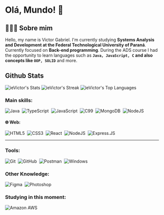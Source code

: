 # Olá, Mundo! 👋

## 👨🏻‍💻 Sobre mim
Hello, my name is Victor Gabriel. I'm currently studying <strong>Systems Analysis and Development at the Federal Technological University of Paraná</strong>. Currently focused on <strong>Back-end programming</strong>. During the ADS course I had the opportunity to learn languages such as <strong>`Java, JavaScript, C` and also concepts like `OOP, SOLID`</strong> and more.

## Github Stats 
![ieVictor's Stats](https://github-readme-stats.vercel.app/api?username=ieVictor&theme=vue&show_icons=true&hide_border=true&count_private=true)
![ieVictor's Streak](https://github-readme-streak-stats.herokuapp.com/?user=ieVictor&theme=vue&hide_border=true)
![ieVictor's Top Languages](https://github-readme-stats.vercel.app/api/top-langs/?username=ieVictor&theme=vue&show_icons=true&hide_border=true&layout=compact)

### Main skills:
![Java](https://img.shields.io/badge/java-%23ED8B00.svg?style=for-the-badge&logo=openjdk&logoColor=white)&nbsp;
![TypeScript](https://img.shields.io/badge/TypeScript-007ACC?style=for-the-badge&logo=typescript&logoColor=white)&nbsp;
![JavaScript](https://img.shields.io/badge/JavaScript-F7DF1E?style=for-the-badge&logo=javascript&logoColor=black)&nbsp;
![C99](https://img.shields.io/badge/C-00599C?style=for-the-badge&logo=c&logoColor=white)&nbsp;
![MongoDB](https://img.shields.io/badge/MongoDB-%234ea94b.svg?style=for-the-badge&logo=mongodb&logoColor=white)&nbsp;
![NodeJS](https://img.shields.io/badge/node.js-6DA55F?style=for-the-badge&logo=node.js&logoColor=white)&nbsp;

#### 🌐 Web:
![HTML5](https://img.shields.io/badge/HTML5-E34F26?style=for-the-badge&logo=html5&logoColor=white)&nbsp;
![CSS3](https://img.shields.io/badge/CSS3-1572B6?style=for-the-badge&logo=css3&logoColor=white)&nbsp;
![React](https://img.shields.io/badge/React-20232A?style=for-the-badge&logo=react&logoColor=61DAFB)&nbsp;
![NodeJS](https://img.shields.io/badge/Node.js-43853D?style=for-the-badge&logo=node.js&logoColor=white)&nbsp;
![Express.JS](https://img.shields.io/badge/Express.js-404D59?style=for-the-badge)&nbsp;

---

### Tools:
![Git](https://img.shields.io/badge/GIT-E44C30?style=for-the-badge&logo=git&logoColor=white)&nbsp;
![GitHub](https://img.shields.io/badge/GitHub-100000?style=for-the-badge&logo=github&logoColor=white)&nbsp;
![Postman](https://img.shields.io/badge/Postman-FF6C37?style=for-the-badge&logo=postman&logoColor=white)&nbsp;
![Windows](https://img.shields.io/badge/Windows-0078D6?style=for-the-badge&logo=windows&logoColor=whit)&nbsp;

### Other Knowledge:
![Figma](https://img.shields.io/badge/Figma-F24E1E?style=for-the-badge&logo=figma&logoColor=white)&nbsp;
![Photoshop](https://img.shields.io/badge/Adobe%20Photoshop-31A8FF?style=for-the-badge&logo=Adobe%20Photoshop&logoColor=black)&nbsp;

### Studying in this moment:
![Amazon AWS](https://img.shields.io/badge/Amazon_AWS-FF9900?style=for-the-badge&logo=amazonaws&logoColor=white)&nbsp;
